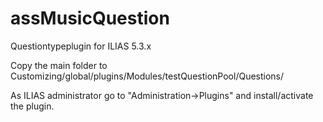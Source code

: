 # assMusicQuestion

Questiontypeplugin for ILIAS 5.3.x

Copy the main folder to Customizing/global/plugins/Modules/testQuestionPool/Questions/

As ILIAS administrator go to "Administration->Plugins" and install/activate the plugin.  

